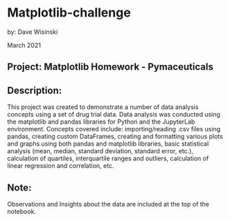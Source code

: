 # Matplotlib-challenge
by: Dave Wisinski

March 2021

## Project: Matplotlib Homework - Pymaceuticals

## Description:
This project was created to demonstrate a number of data analysis concepts using a set of drug trial data. Data analysis was conducted using the matplotlib and pandas libraries for Python and the JupyterLab environment. Concepts covered include: importing/reading .csv files using pandas, creating custom DataFrames, creating and formatting various plots and graphs using both pandas and matplotlib libraries, basic statistical analysis (mean, median, standard deviation, standard error, etc.), calculation of quartiles, interquartile ranges and outliers, calculation of linear regression and correlation, etc.


## **Note:**
Observations and Insights about the data are included at the top of the notebook.